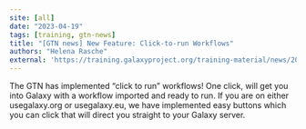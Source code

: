 ```yaml
---
site: [all]
date: "2023-04-19"
tags: [training, gtn-news]
title: "[GTN news] New Feature: Click-to-run Workflows"
authors: "Helena Rasche"
external: 'https://training.galaxyproject.org/training-material/news/2023/04/19/click-to-run.html'
---
```


The GTN has implemented “click to run” workflows! One click, will get you into Galaxy with a workflow imported and ready to run. If you are on either usegalaxy.org or usegalaxy.eu, we have implemented easy buttons which you can click that will direct you straight to your Galaxy server.


